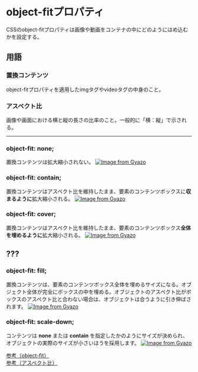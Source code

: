 # object-fitプロパティ
CSSのobject-fitプロパティは画像や動画をコンテナの中にどのようにはめ込むかを設定する。

## 用語
### 置換コンテンツ
object-fitプロパティを適用したimgタグやvideoタグの中身のこと。
### アスペクト比
画像や画面における横と縦の長さの比率のこと。一般的に「横：縦」で示される。

---
### object-fit: none;
置換コンテンツは拡大縮小されない。
[![Image from Gyazo](https://i.gyazo.com/e6d424758b5f45ef81733312881f7bfd.png)](https://gyazo.com/e6d424758b5f45ef81733312881f7bfd)


### object-fit: contain;
置換コンテンツはアスペクト比を維持したまま、要素のコンテンツボックスに**収まるように**拡大縮小される。
[![Image from Gyazo](https://i.gyazo.com/fde97a315422144b478f66b0cfbfddad.png)](https://gyazo.com/fde97a315422144b478f66b0cfbfddad)

### object-fit: cover;
置換コンテンツはアスペクト比を維持したまま、要素のコンテンツボックス**全体を埋めるように**拡大縮小される。
[![Image from Gyazo](https://i.gyazo.com/2d173a9c6aea28f1c2dab7050e4586d5.png)](https://gyazo.com/2d173a9c6aea28f1c2dab7050e4586d5)

## ???
### object-fit: fill;
置換コンテンツは、要素のコンテンツボックス全体を埋めるサイズになる。オブジェクト全体が完全にボックスの中を埋める。オブジェクトのアスペクト比がボックスのアスペクト比と合わない場合は、オブジェクトは合うように引き伸ばされます。
[![Image from Gyazo](https://i.gyazo.com/5b78bd023080ab68029f4b8c027d88f3.png)](https://gyazo.com/5b78bd023080ab68029f4b8c027d88f3)

### object-fit: scale-down;
コンテンツは **none** または **contain** を指定したかのようにサイズが決められ、オブジェクトの実際のサイズが小さいほうを採用します。
[![Image from Gyazo](https://i.gyazo.com/8f4f903d11d70b3a70d946465239c210.png)](https://gyazo.com/8f4f903d11d70b3a70d946465239c210)

[参考（object-fit）](https://developer.mozilla.org/ja/docs/Web/CSS/object-fit#%E4%BE%8B)  
[参考（アスペクト比）](https://www.android.com/intl/ja_jp/articles/342/#:~:text=%E3%82%A2%E3%82%B9%E3%83%9A%E3%82%AF%E3%83%88%E6%AF%94%E3%81%A8%E3%81%AF%E3%80%81%E7%94%BB%E5%83%8F,%E9%81%B8%E3%81%B6%E3%81%93%E3%81%A8%E3%81%8C%E3%81%A7%E3%81%8D%E3%81%BE%E3%81%99%E3%80%82)